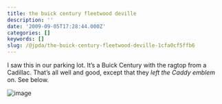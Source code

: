 ```yaml
---
title: the buick century fleetwood deville
description: ''
date: '2009-09-05T17:28:44.000Z'
categories: []
keywords: []
slug: /@jpda/the-buick-century-fleetwood-deville-1cfa0cf5ffb6
---
```


I saw this in our parking lot. It’s a Buick Century with the ragtop from a Cadillac. That’s all well and good, except that they _left the Caddy emblem_ on. See below.

![image](https://cdn-images-1.medium.com/max/800/0*7SATDgXl1ffXnBak.png)